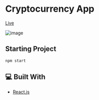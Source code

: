 # Cryptocurrency App

[Live](https://oe-cryptocurrency-app.netlify.app)

![image](https://user-images.githubusercontent.com/96390357/177829785-7eb260a1-6fe1-42e5-9d7a-51c260d4bc78.png)


## Starting Project

```
npm start
```

## 💻 Built With
- [React.js](https://reactjs.org/)
